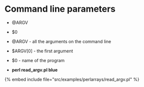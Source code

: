 # Command line parameters

* @ARGV
* $0

* @ARGV - all the arguments on the command line
* $ARGV[0] - the first argument
* $0 - name of the program
* **perl read_argv.pl blue**

{% embed include file="src/examples/perlarrays/read_argv.pl" %}




